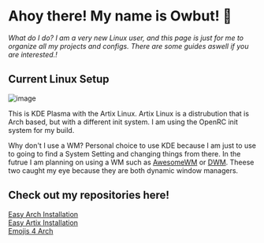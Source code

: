 # Ahoy there! My name is Owbut! 👋
*What do I do? I am a very new Linux user, and this page is just for me to organize all my projects and configs. There are some guides aswell if you are interested.!*

## Current Linux Setup
![image](https://media.discordapp.net/attachments/655947537538088962/812038824049639474/unknown.png?width=2560&height=1440)

This is KDE Plasma with the Artix Linux. Artix Linux is a distrubution that is Arch based, but with a different init system. I am using the OpenRC init system for my build.

Why don't I use a WM? Personal choice to use KDE because I am just to use to going to find a System Setting and changing things from there. In the futrue I am planning on using a WM such as [AwesomeWM](https://github.com/awesomeWM/awesome) or [DWM](https://dwm.suckless.org/). Theese two caught my eye because they are both dynamic window managers.

## Check out my repositories here!
[Easy Arch Installation](https://github.com/solarunderscore/Easy-Arch-Installation)  
[Easy Artix Installation](https://github.com/solarunderscore/Easy-Artix-Installation)  
[Emojis 4 Arch](https://github.com/solarunderscore/Emojis-4-Arch)
